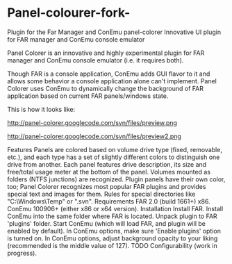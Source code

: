 # Panel-colourer-fork-
Plugin for the Far Manager and ConEmu
panel-colorer
Innovative UI plugin for FAR manager and ConEmu console emulator

Panel Colorer is an innovative and highly experimental plugin for FAR manager and ConEmu console emulator (i.e. it requires both).

Though FAR is a console application, ConEmu adds GUI flavor to it and allows some behavior a console application alone can't implement. Panel Colorer uses ConEmu to dynamically change the background of FAR application based on current FAR panels/windows state.

This is how it looks like:

http://panel-colorer.googlecode.com/svn/files/preview.png

http://panel-colorer.googlecode.com/svn/files/preview2.png

Features
Panels are colored based on volume drive type (fixed, removable, etc.), and each type has a set of slightly different colors to distinguish one drive from another.
Each panel features drive description, its size and free/total usage meter at the bottom of the panel.
Volumes mounted as folders (NTFS junctions) are recognized.
Plugin panels have their own color, too; Panel Colorer recognizes most popular FAR plugins and provides special text and images for them.
Rules for special directories like "C:\Windows\Temp" or ".svn".
Requirements
FAR 2.0 (build 1661+) x86.
ConEmu 100906+ (either x86 or x64 version).
Installation
Install FAR.
Install ConEmu into the same folder where FAR is located.
Unpack plugin to FAR 'plugins' folder.
Start ConEmu (which will load FAR, and plugin will be enabled by default).
In ConEmu options, make sure 'Enable plugins' option is turned on.
In ConEmu options, adjust background opacity to your liking (recommended is the middle value of 127).
TODO
Configurability (work in progress).
